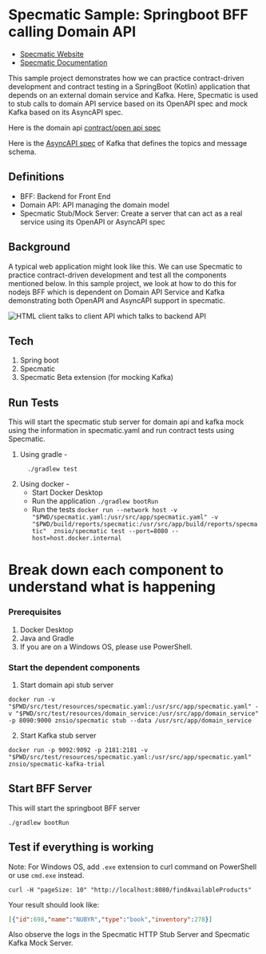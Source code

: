 # Specmatic Sample: Springboot BFF calling Domain API

* [Specmatic Website](https://specmatic.io)
* [Specmatic Documentation](https://specmatic.io/documentation.html)

This sample project demonstrates how we can practice contract-driven development and contract testing in a SpringBoot (Kotlin) application that depends on an external domain service and Kafka. Here, Specmatic is used to stub calls to domain API service based on its OpenAPI spec and mock Kafka based on its AsyncAPI spec.

Here is the domain api [contract/open api spec](https://github.com/znsio/specmatic-order-contracts/blob/main/io/specmatic/examples/store/openapi/api_order_v3.yaml)

Here is the [AsyncAPI spec](https://github.com/znsio/specmatic-order-contracts/blob/main/io/specmatic/examples/store/asyncapi/kafka.yaml) of Kafka that defines the topics and message schema.

## Definitions
* BFF: Backend for Front End
* Domain API: API managing the domain model
* Specmatic Stub/Mock Server: Create a server that can act as a real service using its OpenAPI or AsyncAPI spec

## Background
A typical web application might look like this. We can use Specmatic to practice contract-driven development and test all the components mentioned below. In this sample project, we look at how to do this for nodejs BFF which is dependent on Domain API Service and Kafka demonstrating both OpenAPI and AsyncAPI support in specmatic.

![HTML client talks to client API which talks to backend API](assets/specmatic-order-bff-architecture.gif)

## Tech
1. Spring boot
2. Specmatic
3. Specmatic Beta extension (for mocking Kafka)

## Run Tests

This will start the specmatic stub server for domain api and kafka mock using the information in specmatic.yaml and run contract tests using Specmatic.
1. Using gradle -
   ```shell
     ./gradlew test
   ```
2. Using docker -
   - Start Docker Desktop
   - Run the application `./gradlew bootRun`
   - Run the tests `docker run --network host -v "$PWD/specmatic.yaml:/usr/src/app/specmatic.yaml" -v "$PWD/build/reports/specmatic:/usr/src/app/build/reports/specmatic"  znsio/specmatic test --port=8080 --host=host.docker.internal`

# Break down each component to understand what is happening

### Prerequisites

1. Docker Desktop
2. Java and Gradle
3. If you are on a Windows OS, please use PowerShell.
 
### Start the dependent components

1. Start domain api stub server

```shell
docker run -v "$PWD/src/test/resources/specmatic.yaml:/usr/src/app/specmatic.yaml" -v "$PWD/src/test/resources/domain_service:/usr/src/app/domain_service" -p 8090:9000 znsio/specmatic stub --data /usr/src/app/domain_service
```

2. Start Kafka stub server

```shell
docker run -p 9092:9092 -p 2181:2181 -v "$PWD/src/test/resources/specmatic.yaml:/usr/src/app/specmatic.yaml" znsio/specmatic-kafka-trial
```

## Start BFF Server
This will start the springboot BFF server
```shell
./gradlew bootRun
```

## Test if everything is working

Note: For Windows OS, add `.exe` extension to curl command on PowerShell or use `cmd.exe` instead.

```shell
curl -H "pageSize: 10" "http://localhost:8080/findAvailableProducts"
```

Your result should look like:
```json
[{"id":698,"name":"NUBYR","type":"book","inventory":278}]
```

Also observe the logs in the Specmatic HTTP Stub Server and Specmatic Kafka Mock Server.
